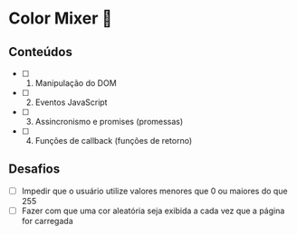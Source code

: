 # Color Mixer 🎨

## Conteúdos
- [ ] 1. Manipulação do DOM
- [ ] 2. Eventos JavaScript
- [ ] 3. Assincronismo e promises (promessas)
- [ ] 4. Funções de callback (funções de retorno)

## Desafios
- [ ] Impedir que o usuário utilize valores menores que 0 ou maiores do que 255
- [ ] Fazer com que uma cor aleatória seja exibida a cada vez que a página for carregada